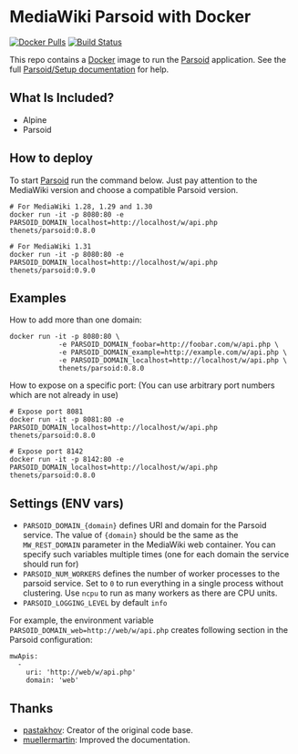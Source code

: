 # MediaWiki Parsoid with Docker

[![Docker Pulls](https://img.shields.io/docker/pulls/thenets/parsoid.svg?style=flat-square)](https://hub.docker.com/r/thenets/parsoid/)  [![Build Status](https://travis-ci.org/thenets/docker-parsoid.svg?branch=stable)](https://travis-ci.org/thenets/docker-parsoid)

This repo contains a [Docker](https://docs.docker.com/) image to run the [Parsoid](https://www.mediawiki.org/wiki/Parsoid) application. See the full [Parsoid/Setup documentation](https://www.mediawiki.org/wiki/Parsoid/Setup#Docker) for help.

## What Is Included?
- Alpine
- Parsoid

## How to deploy
To start [Parsoid](https://www.mediawiki.org/wiki/Parsoid) run the command below. Just pay attention to the MediaWiki version and choose a compatible Parsoid version.

```
# For MediaWiki 1.28, 1.29 and 1.30
docker run -it -p 8080:80 -e PARSOID_DOMAIN_localhost=http://localhost/w/api.php thenets/parsoid:0.8.0

# For MediaWiki 1.31
docker run -it -p 8080:80 -e PARSOID_DOMAIN_localhost=http://localhost/w/api.php thenets/parsoid:0.9.0
```

## Examples

How to add more than one domain:

```
docker run -it -p 8080:80 \
            -e PARSOID_DOMAIN_foobar=http://foobar.com/w/api.php \
            -e PARSOID_DOMAIN_example=http://example.com/w/api.php \
            -e PARSOID_DOMAIN_localhost=http://localhost/w/api.php \
            thenets/parsoid:0.8.0
```

How to expose on a specific port: (You can use arbitrary port numbers which are not already in use)

```
# Expose port 8081
docker run -it -p 8081:80 -e PARSOID_DOMAIN_localhost=http://localhost/w/api.php thenets/parsoid:0.8.0

# Expose port 8142
docker run -it -p 8142:80 -e PARSOID_DOMAIN_localhost=http://localhost/w/api.php thenets/parsoid:0.8.0
```

## Settings (ENV vars)

- `PARSOID_DOMAIN_{domain}` defines URI and domain for the Parsoid service. The value of `{domain}` should be the same as the `MW_REST_DOMAIN` parameter in the MediaWiki web container. You can specify such variables multiple times (one for each domain the service should run for)
- `PARSOID_NUM_WORKERS` defines the number of worker processes to the parsoid service. Set to `0` to run everything in a single process without clustering. Use `ncpu` to run as many workers as there are CPU units.
- `PARSOID_LOGGING_LEVEL` by default `info`

For example, the environment variable `PARSOID_DOMAIN_web=http://web/w/api.php` creates following section in the Parsoid configuration:
```
mwApis:
  -
    uri: 'http://web/w/api.php'
    domain: 'web'
```

## Thanks 

- [pastakhov](https://github.com/pastakhov): Creator of the original code base.
- [muellermartin](https://github.com/muellermartin): Improved the documentation.

